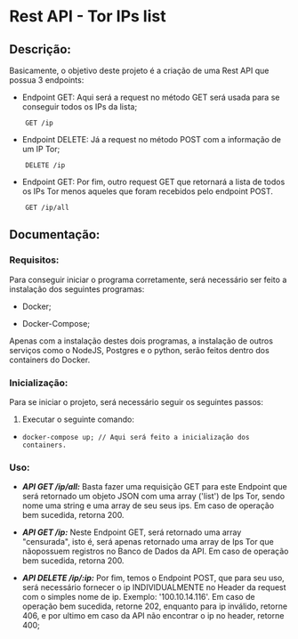 # Rest API - Tor IPs list

## Descrição:

Basicamente, o objetivo deste projeto é a criação de uma Rest API que possua 3 endpoints:

- Endpoint GET: Aqui será a request no método GET será usada para se conseguir todos os IPs da lista;
```
    GET /ip
```

- Endpoint DELETE: Já a request no método POST com a informação de um IP Tor;
```
    DELETE /ip
```

- Endpoint GET: Por fim, outro request GET que retornará a lista de todos os IPs Tor menos aqueles que foram recebidos pelo endpoint POST.
```
    GET /ip/all
```

## Documentação:

### Requisitos:

Para conseguir iniciar o programa corretamente, será necessário ser feito a instalação dos seguintes programas:

- Docker;

- Docker-Compose;

Apenas com a instalação destes dois programas, a instalação de outros serviços como o NodeJS, Postgres e o python, serão feitos dentro dos containers do Docker.

### Inicialização:

Para se iniciar o projeto, será necessário seguir os seguintes passos:

1. Executar o seguinte comando:

- `docker-compose up; // Aqui será feito a inicialização dos containers.`

### Uso:

- **_API GET /ip/all:_** Basta fazer uma requisição GET para este Endpoint que será retornado um objeto JSON com uma array ('list') de Ips Tor, sendo nome uma string e uma array de seu seus ips. Em caso de operação bem sucedida, retorna 200.

- **_API GET /ip:_** Neste Endpoint GET, será retornado uma array "censurada", isto é, será apenas retornado uma array de Ips Tor que nãopossuem registros no Banco de Dados da API. Em caso de operação bem sucedida, retorna 200.

- **_API DELETE /ip/:ip:_** Por fim, temos o Endpoint POST, que para seu uso, será necessário fornecer o ip INDIVIDUALMENTE no Header da request com o simples nome de ip. Exemplo: '100.10.14.116'. Em caso de operação bem sucedida, retorne 202, enquanto para ip inválido, retorne 406, e por ultimo em caso da API não encontrar o ip no header, retorne 400;

